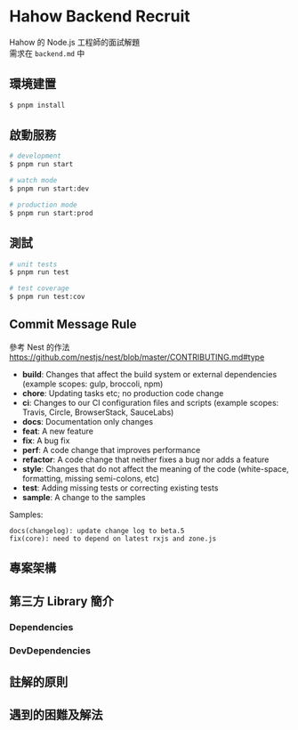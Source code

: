 # Hahow Backend Recruit

Hahow 的 Node.js 工程師的面試解題  
需求在 `backend.md` 中

## 環境建置

```bash
$ pnpm install
```

## 啟動服務

```bash
# development
$ pnpm run start

# watch mode
$ pnpm run start:dev

# production mode
$ pnpm run start:prod
```

## 測試

```bash
# unit tests
$ pnpm run test

# test coverage
$ pnpm run test:cov
```

## Commit Message Rule

參考 Nest 的作法
<https://github.com/nestjs/nest/blob/master/CONTRIBUTING.md#type>

- **build**: Changes that affect the build system or external dependencies (example scopes: gulp, broccoli, npm)
- **chore**: Updating tasks etc; no production code change
- **ci**: Changes to our CI configuration files and scripts (example scopes: Travis, Circle, BrowserStack, SauceLabs)
- **docs**: Documentation only changes
- **feat**: A new feature
- **fix**: A bug fix
- **perf**: A code change that improves performance
- **refactor**: A code change that neither fixes a bug nor adds a feature
- **style**: Changes that do not affect the meaning of the code (white-space, formatting, missing semi-colons, etc)
- **test**: Adding missing tests or correcting existing tests
- **sample**: A change to the samples

Samples:

```
docs(changelog): update change log to beta.5
fix(core): need to depend on latest rxjs and zone.js
```

## 專案架構

## 第三方 Library 簡介

### Dependencies

### DevDependencies

## 註解的原則

## 遇到的困難及解法
